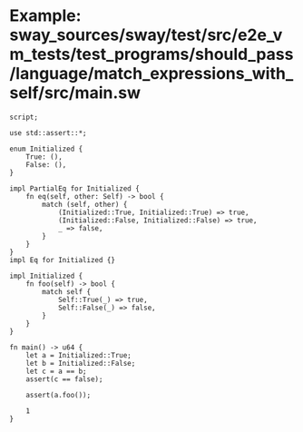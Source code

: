 # Example: sway_sources/sway/test/src/e2e_vm_tests/test_programs/should_pass/language/match_expressions_with_self/src/main.sw

```sway
script;

use std::assert::*;

enum Initialized {
    True: (),
    False: (),
}

impl PartialEq for Initialized {
    fn eq(self, other: Self) -> bool {
        match (self, other) {
            (Initialized::True, Initialized::True) => true,
            (Initialized::False, Initialized::False) => true,
            _ => false,
        }
    }
}
impl Eq for Initialized {}

impl Initialized {
    fn foo(self) -> bool {
        match self {
            Self::True(_) => true,
            Self::False(_) => false,
        }
    }
}

fn main() -> u64 {
    let a = Initialized::True;
    let b = Initialized::False;
    let c = a == b;
    assert(c == false);

    assert(a.foo());

    1
}

```
